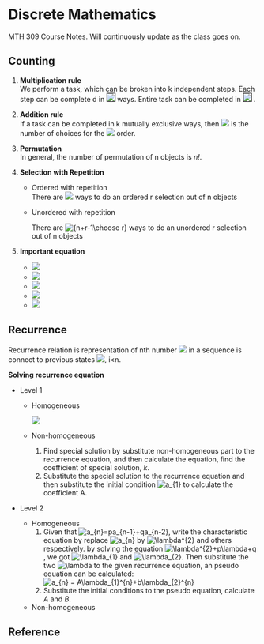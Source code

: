 
Discrete Mathematics
===
MTH 309 Course Notes. Will continuously update as the class goes on. 


Counting
---
1. __Multiplication rule__ 	
	We perform a task, which can be broken into k independent steps. Each step can be complete d in  <img src="http://latex.codecogs.com/gif.latex?n_{1},n_{2},...,n_{k}" border="1"/> ways. Entire task can be completed in <img src="http://latex.codecogs.com/gif.latex?n_{1},n_{2},...,n_{k}" border="1"/> .
2. __Addition rule__ 	
	If a task can be completed in k mutually exclusive ways, then <img src="http://latex.codecogs.com/gif.latex?N = n_{1}+n_{2}+...+n_{k}" border="0"/>  is the number of choices for the <img src="http://latex.codecogs.com/gif.latex?N = i_th" border="0"/> order.
3. __Permutation__ 	
	In general, the number of permutation of n objects is _n!_.
	
4. __Selection with Repetition__
	+ Ordered with repetition	
	There are <img src="http://latex.codecogs.com/gif.latex?n^{r}" border="0"/> ways to do an ordered r selection out of n objects
	+ Unordered with repetition	
	
		There are ![{n+r-1\choose r}][equation_unorderrep] ways to do an unordered r selection out of n objects
	
5. __Important equation__
	+ <img src="http://latex.codecogs.com/gif.latex?{n + 1\choose k}  =  {n\choose k}  +  {n\choose k-1}" border="0"/>

	+ <img src="http://latex.codecogs.com/gif.latex?{n\choose m}{m\choose r} = {n\choose r} + {n-r \choose m-r}"  border="0"/> 

	+ <img src="http://latex.codecogs.com/gif.latex?(x+y)^{n} = \sum_{k=0}^{n} {n\choose k}x^{n-k}y^{k}" border="0"/> 
	
	+ <img src="http://latex.codecogs.com/gif.latex?(2)^{n} = \sum_{k=0}^{n} {n\choose k}" border="0"/>
	
	+ <img src="http://latex.codecogs.com/gif.latex?0^{n} = \sum_{k=0}^{n} {n\choose k}(-1)^{k}" border="0"/>

	

Recurrence
---
Recurrence relation is representation of nth number <img src="http://latex.codecogs.com/gif.latex?a_{n}" border="0"/> in a sequence is connect to previous states <img src="http://latex.codecogs.com/gif.latex?a_{i}">, i<n. 

__Solving recurrence equation__		

+	Level 1
	+  Homogeneous
	
		<img src="http://latex.codecogs.com/gif.latex?a_{n} = Ca_{n-1}, a_{1} = A       -> a_{n} = AC^{n-1}">
	+ Non-homogeneous  
		1. Find special solution by substitute non-homogeneous part to the recurrence equation, and then calculate the equation, find the coefficient of special solution, _k_. 
		2. Substitute the special solution to the recurrence equation and then substitute the initial condition   ![a_{1}][equation1] to calculate the coefficient A. 
	
+ 	Level 2
	+  Homogeneous
		1. Given that ![a_{n}=pa_{n-1}+qa_{n-2}][level2_homodef], write the characteristic equation by replace ![a_{n}][a_n] by  ![\lambda^{2}][lamda^2] and others respectively. by solving the equation ![\lambda^{2}+p\lambda+q][charequation], we got ![\lambda_{1}][lambda1] and ![\lambda_{2}][lambda2]. Then substitute the two ![\lambda][lambda] to the given recurrence equation, an pseudo equation can be calculated: ![a_{n} = A\lambda_{1}^{n}+b\lambda_{2}^{n}][homo_2_pseudo]
		2. Substitute the initial conditions to the pseudo equation, calculate _A_ and _B_.  
	+ Non-homogeneous   


	
	
	
	
	
	
Reference
---
[equation_unorderrep]: http://latex.codecogs.com/gif.latex?{n+r-1\choose%20r}
[equation1]: http://latex.codecogs.com/gif.latex?a_{1}
[level2_homodef]: http://latex.codecogs.com/gif.latex?a_{n}=pa_{n-1}+qa_{n-2}
[a_n]:http://latex.codecogs.com/gif.latex?a_{n}
[lamda^2]:http://latex.codecogs.com/gif.latex?\lambda^{2}
[charequation]: http://latex.codecogs.com/gif.latex?\lambda^{2}+p\lambda+q
[lambda1]: http://latex.codecogs.com/gif.latex?\lambda_{1}
[lambda2]: http://latex.codecogs.com/gif.latex?\lambda_{2}
[lambda]: http://latex.codecogs.com/gif.latex?\lambda
[homo_2_pseudo]: http://latex.codecogs.com/gif.latex?a_{n}=A\lambda_{1}^{n}+b\lambda_{2}^{n}
